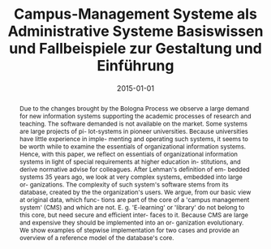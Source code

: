 ---
abstract: Due to the changes brought by the Bologna Process we observe a large demand
  for new information systems supporting the academic processes of research and teaching.
  The software demanded is not available on the market. Some systems are large projects
  of pi- lot-systems in pioneer universities. Because universities have little experience
  in imple- menting and operating such systems, it seems to be worth while to examine
  the essentials of organizational information systems. Hence, with this paper, we
  reflect on essentials of organizational information systems in light of special
  requirements at higher education in- stitutions, and derive normative advise for
  colleagues. After Lehman's definition of em- bedded systems 35 years ago, we look
  at very complex systems, embedded into large or- ganizations. The complexity of
  such system's software stems from its database, created by the the organization's
  users. We argue, from our basic view at original data, which func- tions are part
  of the core of a 'campus management system' (CMS) and which are not. E. g. 'E-learning'
  or 'library' do not belong to this core, but need secure and efficient inter- faces
  to it. Because CMS are large and expensive they should be implemented into an or-
  ganization evolutionary. We show examples of stepwise implementation for two cases
  and provide an overview of a reference model of the database's core.
authors:
- Thorsten Spitta
- Marco Carolla
- Henning Brune
- Thomas Grechenig
- Stefan Strobl
- Jan vom Brocke
date: '2015-01-01'
featured: false
links:
- name: Publik
  url: https://publik.tuwien.ac.at/showentry.php?ID=246610&lang=2
publication_types:
- '5'
publishDate: '2015-01-01'
title: Campus-Management Systeme als Administrative Systeme Basiswissen und Fallbeispiele
  zur Gestaltung und Einführung
url_pdf: ''
---